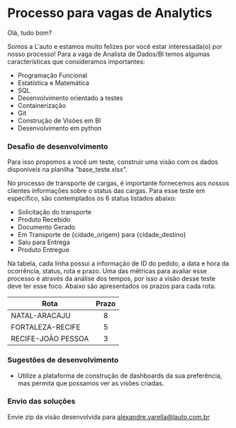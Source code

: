 # Processo para vagas de Analytics

Olá, tudo bom?

Somos a L'auto e estamos muito felizes por você estar interessada(o) por nosso processo! Para a vaga de Analista de Dados/BI temos algumas características que consideramos importantes:



- Programação Funcional
- Estatística e Matemática
- SQL
- Desenvolvimento orientado a testes
- Containerização
- Git
- Construção de Visões em BI
- Desenvolvimento em python



### Desafio de desenvolvimento

Para isso propomos a você um teste, construir uma visão com os dados disponíveis na planilha "base_teste.xlsx".

No processo de transporte de cargas, é importante fornecemos aos nossos clientes informações sobre o status das cargas. Para esse teste em específico, são contemplados os 6 status listados abaixo:

- Solicitação do transporte
- Produto Recebido
- Documento Gerado
- Em Transporte de {cidade_origem} para {cidade_destino}
- Saiu para Entrega
- Produto Entregue

Na tabela, cada linha possui a informação de ID do pedido, a data e hora da ocorrência, status, rota e prazo. Uma das métricas para avaliar esse processo é através da análise dos tempos, por isso a visão desse teste deve ter esse foco. Abaixo são apresentados os prazos para cada rota.

| Rota               | Prazo         |
| ------------------ |:-------------:|
| NATAL-ARACAJU      |       8       |
| FORTALEZA-RECIFE   |       5       |
| RECIFE-JOÃO PESSOA |       3       |

### Sugestões de desenvolvimento

- Utilize a plataforma de construção de dashboards da sua preferência, mas permita que possamos ver as visões criadas.

### Envio das soluções

Envie zip da visão desenvolvida para alexandre.varella@lauto.com.br
